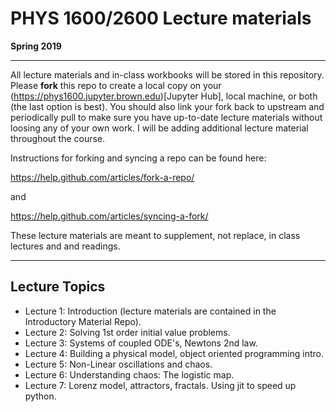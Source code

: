 # PHYS 1600/2600 Lecture materials
**Spring 2019**
___

All lecture materials and in-class workbooks will be stored in this repository. Please **fork** this repo to create a local copy on your (https://phys1600.jupyter.brown.edu)[Jupyter Hub], local machine, or both (the last option is best). You should also link your fork back to upstream and periodically pull to make sure you have up-to-date lecture materials without loosing any of your own work.  I will be adding additional lecture material throughout the course. 

Instructions for forking and syncing a repo can be found here:

https://help.github.com/articles/fork-a-repo/

and

https://help.github.com/articles/syncing-a-fork/

These lecture materials are meant to supplement, not replace, in class lectures and  and readings.

---

## Lecture Topics
* Lecture 1: Introduction (lecture materials are contained in the Introductory Material Repo).
* Lecture 2: Solving 1st order initial value problems.
* Lecture 3: Systems of coupled ODE's, Newtons 2nd law.
* Lecture 4: Building a physical model, object oriented programming intro.
* Lecture 5: Non-Linear oscillations and chaos.
* Lecture 6: Understanding chaos: The logistic map.
* Lecture 7: Lorenz model, attractors, fractals. Using jit to speed up python.

